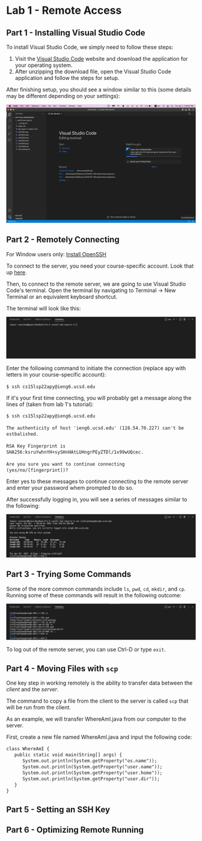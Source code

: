 # Lab 1 - Remote Access
## Part 1 - Installing Visual Studio Code
To install Visual Studio Code, we simply need to follow these steps:

1. Visit the [Visual Studio Code](https://code.visualstudio.com/download) website and download the application for your operating system.
2. After unzipping the download file, open the Visual Studio Code application and follow the steps for setup.

After finishing setup, you should see a window similar to this (some details may be different depending on your settings):

![](VSC.png)

## Part 2 - Remotely Connecting
For Window users only: [Install OpenSSH](https://docs.microsoft.com/en-us/windows-server/administration/openssh/openssh_install_firstuse)

To connect to the server, you need your course-specific account. Look that up [here](https://sdacs.ucsd.edu/~icc/index.php).

Then, to connect to the remote server, we are going to use Visual Studio Code's terminal. Open the terminal by navigating to Terminal -> New Terminal or an equivalent keyboard shortcut.

The terminal will look like this:

![](VSC-Terminal.png)

Enter the following command to initiate the connection (replace apy with letters in your course-specific account):

`$ ssh cs15lsp22apy@ieng6.ucsd.edu`

If it's your first time connecting, you will probably get a message along the lines of (taken from lab 1's tutorial):

```
$ ssh cs15lsp22apy@ieng6.ucsd.edu

The authenticity of host 'ieng6.ucsd.edu' (128.54.70.227) can't be estbalished.

RSA Key Fingerprint is
SHA256:ksruYwhnYH+sySHnHAtLUHngrPEyZTDl/1x99wUQcec.

Are you sure you want to continue connecting
(yes/no/[fingerprint])?
```

Enter yes to these messages to continue connecting to the remote server and enter your password whem prompted to do so.

After successfully logging in, you will see a series of messages similar to the following:

![](SSH-Login.png)

## Part 3 - Trying Some Commands
Some of the more common commands include `ls`, `pwd`, `cd`, `mkdir`, and `cp`. Running some of these commands will result in the following outcome:

![](UNIX-Commands.png)

To log out of the remote server, you can use Ctrl-D or type `exit`.

## Part 4 - Moving Files with `scp`
One key step in working remotely is the ability to transfer data between the *client* and the *server*.

The command to copy a file from the client to the server is called `scp` that will be run from the client.

As an example, we will transfer WhereAmI.java from our computer to the server.

First, create a new file named WhereAmI.java and input the following code:
```
class WhereAmI {
   public static void main(String[] args) {
      System.out.println(System.getProperty("os.name"));
      System.out.println(System.getProperty("user.name"));
      System.out.println(System.getProperty("user.home"));
      System.out.println(System.getProperty("user.dir"));
   }
}
```
## Part 5 - Setting an SSH Key
## Part 6 - Optimizing Remote Running

